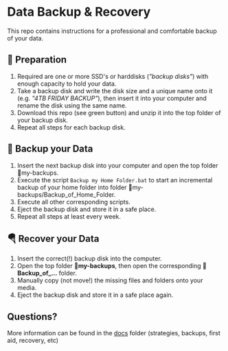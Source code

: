 Data Backup & Recovery
======================

This repo contains instructions for a professional and comfortable backup of your data.

🔧 Preparation
---------------
1. Required are one or more SSD's or harddisks (*"backup disks"*) with enough capacity to hold your data.
2. Take a backup disk and write the disk size and a unique name onto it (e.g. *"4TB FRIDAY BACKUP"*), then insert it into your computer and rename the disk using the same name.
3. Download this repo (see green button) and unzip it into the top folder of your backup disk.
4. Repeat all steps for each backup disk.

💾 Backup your Data
--------------------
1. Insert the next backup disk into your computer and open the top folder 📁my-backups.
2. Execute the script `Backup my Home Folder.bat` to start an incremental backup of your home folder into folder 📁my-backups/Backup_of_Home_Folder. 
3. Execute all other corresponding scripts.
4. Eject the backup disk and store it in a safe place.
5. Repeat all steps at least every week.

🪂 Recover your Data
---------------------
1. Insert the correct(!) backup disk into the computer.
2. Open the top folder 📁**my-backups**,  then open the corresponding 📁**Backup_of_...** folder.
3. Manually copy (not move!) the missing files and folders onto your media.
4. Eject the backup disk and store it in a safe place again.

Questions?
----------
More information can be found in the [docs](docs) folder (strategies, backups, first aid, recovery, etc)
